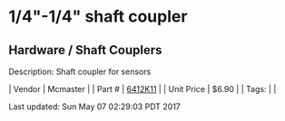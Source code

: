 # 1/4"-1/4" shaft coupler
## Hardware / Shaft Couplers
Description: 	Shaft coupler for sensors 

| Vendor | Mcmaster | 
| Part # | [6412K11](https://www.mcmaster.com/#6412K11) | 
| Unit Price | $6.90 | 
| Tags: |  | 

Last updated: Sun May 07 02:29:03 PDT 2017